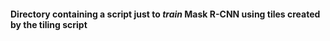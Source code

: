 #### Directory containing a script just to *train* Mask R-CNN using tiles created by the tiling script
